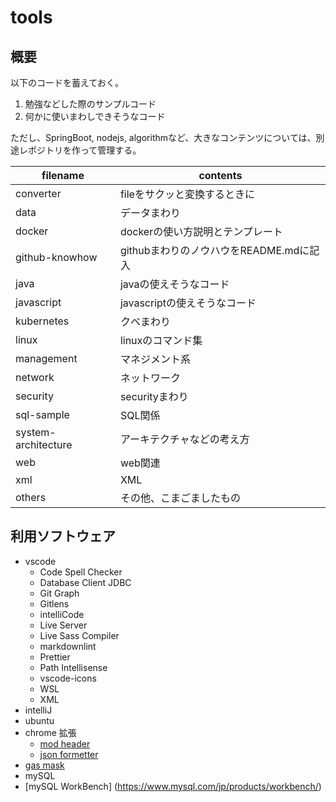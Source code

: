 # tools

## 概要

以下のコードを蓄えておく。

1. 勉強などした際のサンプルコード
1. 何かに使いまわしできそうなコード

ただし、SpringBoot, nodejs, algorithmなど、大きなコンテンツについては、別途レポジトリを作って管理する。

filename | contents
--- | ---
converter | fileをサクッと変換するときに
data | データまわり
docker | dockerの使い方説明とテンプレート
github-knowhow | githubまわりのノウハウをREADME.mdに記入
java | javaの使えそうなコード
javascript | javascriptの使えそうなコード
kubernetes | クベまわり
linux | linuxのコマンド集
management | マネジメント系
network | ネットワーク
security | securityまわり
sql-sample | SQL関係
system-architecture | アーキテクチャなどの考え方
web | web関連
xml | XML
others | その他、こまごましたもの

## 利用ソフトウェア

- vscode
  - Code Spell Checker
  - Database Client JDBC
  - Git Graph
  - Gitlens
  - intelliCode
  - Live Server
  - Live Sass Compiler
  - markdownlint
  - Prettier
  - Path Intellisense
  - vscode-icons
  - WSL
  - XML 
- intelliJ
- ubuntu
- chrome 拡張
  - [mod header](https://chrome.google.com/webstore/detail/modheader/idgpnmonknjnojddfkpgkljpfnnfcklj?hl=ja)
  - [json formetter](https://chrome.google.com/webstore/detail/json-formatter/bcjindcccaagfpapjjmafapmmgkkhgoa?hl=ja)
- [gas mask](https://github.com/2ndalpha/gasmask)
- mySQL
- [mySQL WorkBench] (https://www.mysql.com/jp/products/workbench/)

